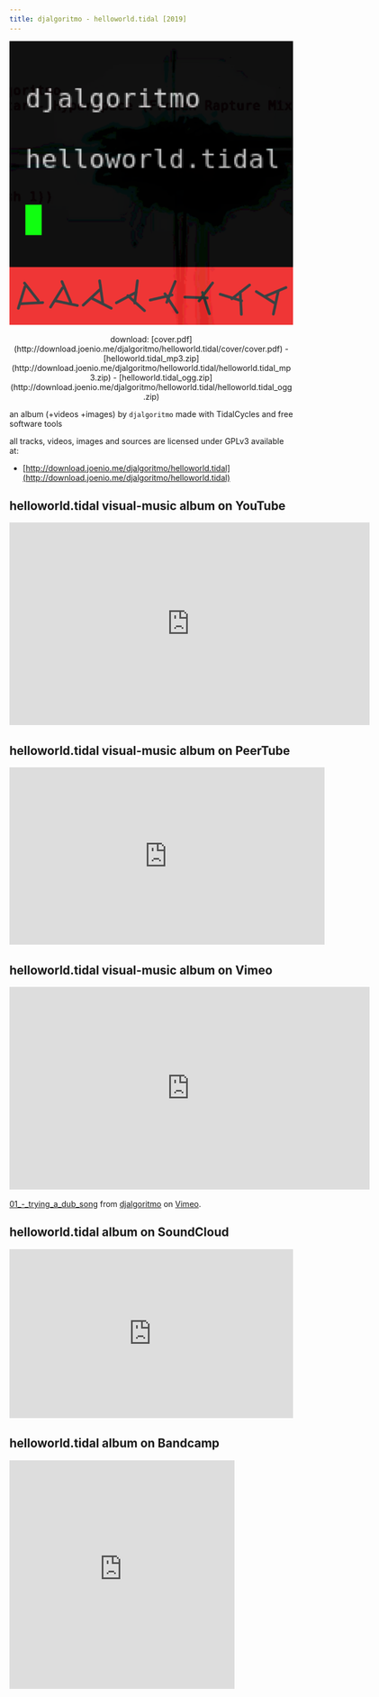 ```yaml
---
title: djalgoritmo - helloworld.tidal [2019]
---
```



![helloworld.tidal cover](/files/helloworld.tidal-cover-front.png) <br/>
<div style="text-align: center">
download: [cover.pdf](http://download.joenio.me/djalgoritmo/helloworld.tidal/cover/cover.pdf) -
[helloworld.tidal_mp3.zip](http://download.joenio.me/djalgoritmo/helloworld.tidal/helloworld.tidal_mp3.zip) -
[helloworld.tidal_ogg.zip](http://download.joenio.me/djalgoritmo/helloworld.tidal/helloworld.tidal_ogg.zip)
</div>

an album (+videos +images) by `djalgoritmo` made with TidalCycles and free software tools

all tracks, videos, images and sources are licensed under GPLv3 available at:

* [http://download.joenio.me/djalgoritmo/helloworld.tidal](http://download.joenio.me/djalgoritmo/helloworld.tidal)

<!--
## Vimeo

aguardar 1 semana pra renovar limite de upload semanal
-->

## helloworld.tidal visual-music album on YouTube

<iframe width="640" height="360" src="https://www.youtube.com/embed/videoseries?list=PL0m643bOkK1IZr9RFLsDMAfPnR0T_mWXo" frameborder="0" allow="accelerometer; autoplay; encrypted-media; gyroscope; picture-in-picture" allowfullscreen></iframe>

## helloworld.tidal visual-music album on PeerTube

<!-- https://peertube.social/my-account/video-playlists/d1c132f2-d41f-4259-90d1-2030015768e1 -->
<iframe width="560" height="315" sandbox="allow-same-origin allow-scripts" src="https://peertube.social/videos/embed/77528af5-54fe-4004-b4fb-c9fe1594cbbe" frameborder="0" allowfullscreen></iframe>

## helloworld.tidal visual-music album on Vimeo

<iframe src="https://player.vimeo.com/video/337440729" width="640" height="360" frameborder="0" allow="autoplay; fullscreen" allowfullscreen></iframe>
<p><a href="https://vimeo.com/337440729">01_-_trying_a_dub_song</a> from <a href="https://vimeo.com/djalgoritmo">djalgoritmo</a> on <a href="https://vimeo.com">Vimeo</a>.</p>

## helloworld.tidal album on SoundCloud

<!-- https://soundcloud.com/joenio/sets/djalgoritmo-helloworld-tidal -->
<iframe width="100%" height="300" scrolling="no" frameborder="no" allow="autoplay" src="https://w.soundcloud.com/player/?url=https%3A//api.soundcloud.com/playlists/781793556&color=%23ff5500&auto_play=false&hide_related=false&show_comments=true&show_user=true&show_reposts=false&show_teaser=true&visual=true"></iframe>

## helloworld.tidal album on Bandcamp

<!-- https://djalgoritmo.bandcamp.com/releases -->
<iframe style="border: 0; width: 400px; height: 406px;" src="https://bandcamp.com/EmbeddedPlayer/album=1985082243/size=large/bgcol=ffffff/linkcol=0687f5/artwork=small/transparent=true/" seamless><a href="http://djalgoritmo.bandcamp.com/album/helloworld-tidal">helloworld.tidal by djalgoritmo</a></iframe>
